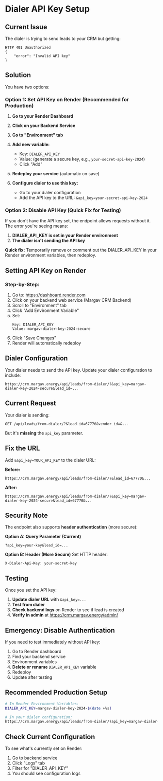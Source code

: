 # Dialer API Key Setup

## Current Issue

The dialer is trying to send leads to your CRM but getting:
```
HTTP 401 Unauthorized
{
    "error": "Invalid API key"
}
```

## Solution

You have two options:

### Option 1: Set API Key on Render (Recommended for Production)

1. **Go to your Render Dashboard**
2. **Click on your Backend Service**
3. **Go to "Environment" tab**
4. **Add new variable:**
   - Key: `DIALER_API_KEY`
   - Value: (generate a secure key, e.g., `your-secret-api-key-2024`)
   - Click "Add"

5. **Redeploy your service** (automatic on save)

6. **Configure dialer to use this key:**
   - Go to your dialer configuration
   - Add the API key to the URL: `&api_key=your-secret-api-key-2024`

### Option 2: Disable API Key (Quick Fix for Testing)

If you don't have the API key set, the endpoint allows requests without it. The error you're seeing means:

1. **DIALER_API_KEY is set in your Render environment**
2. **The dialer isn't sending the API key**

**Quick fix:** Temporarily remove or comment out the DIALER_API_KEY in your Render environment variables, then redeploy.

## Setting API Key on Render

### Step-by-Step:

1. Go to: https://dashboard.render.com
2. Click on your backend web service (Margav CRM Backend)
3. Scroll to "Environment" tab
4. Click "Add Environment Variable"
5. Set:
   ```
   Key: DIALER_API_KEY
   Value: margav-dialer-key-2024-secure
   ```
6. Click "Save Changes"
7. Render will automatically redeploy

## Dialer Configuration

Your dialer needs to send the API key. Update your dialer configuration to include:

```
https://crm.margav.energy/api/leads/from-dialer/?&api_key=margav-dialer-key-2024-secure&lead_id=...
```

## Current Request

Your dialer is sending:
```
GET /api/leads/from-dialer/?&lead_id=67770&vendor_id=&...
```

But it's **missing** the `api_key` parameter.

## Fix the URL

Add `&api_key=YOUR_API_KEY` to the dialer URL:

**Before:**
```
https://crm.margav.energy/api/leads/from-dialer/?&lead_id=67770&...
```

**After:**
```
https://crm.margav.energy/api/leads/from-dialer/?&api_key=margav-dialer-key-2024-secure&lead_id=67770&...
```

## Security Note

The endpoint also supports **header authentication** (more secure):

**Option A: Query Parameter (Current)**
```
?api_key=your-key&lead_id=...
```

**Option B: Header (More Secure)**
Set HTTP header:
```
X-Dialer-Api-Key: your-secret-key
```

## Testing

Once you set the API key:

1. **Update dialer URL** with `&api_key=...`
2. **Test from dialer**
3. **Check backend logs** on Render to see if lead is created
4. **Verify in admin** at https://crm.margav.energy/admin/

## Emergency: Disable Authentication

If you need to test immediately without API key:

1. Go to Render dashboard
2. Find your backend service
3. Environment variables
4. **Delete or rename** `DIALER_API_KEY` variable
5. Redeploy
6. Update after testing

## Recommended Production Setup

```bash
# In Render Environment Variables:
DIALER_API_KEY=margav-dialer-key-2024-$(date +%s)

# In your dialer configuration:
https://crm.margav.energy/api/leads/from-dialer/?api_key=margav-dialer-key-2024-1727437980&...
```

## Check Current Configuration

To see what's currently set on Render:
1. Go to backend service
2. Click "Logs" tab
3. Filter for "DIALER_API_KEY"
4. You should see configuration logs


